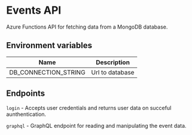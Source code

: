 # Events API

Azure Functions API for fetching data from a MongoDB database.

## Environment variables
Name | Description
--- | ---
DB_CONNECTION_STRING | Url to database

## Endpoints
`login` - Accepts user credentials and returns user data on succeful aunthentication.

`graphql` - GraphQL endpoint for reading and manipulating the event data.